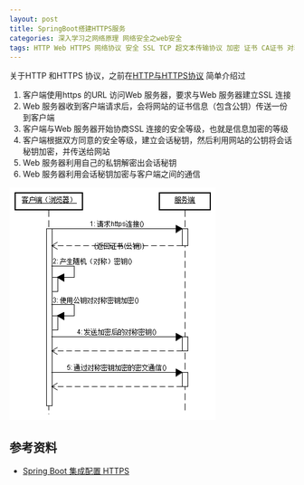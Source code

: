 ```yaml
---
layout: post
title: SpringBoot搭建HTTPS服务
categories: 深入学习之网络原理 网络安全之web安全
tags: HTTP Web HTTPS 网络协议 安全 SSL TCP 超文本传输协议 加密 证书 CA证书 对称加密 非对称加密 公钥 私钥 SpringBoot Spring Java 网络安全 
---
```


关于HTTP 和HTTPS 协议，之前在[HTTP与HTTPS协议](http://www.xumenger.com/https-20190217/) 简单介绍过

1. 客户端使用https 的URL 访问Web 服务器，要求与Web 服务器建立SSL 连接
2. Web 服务器收到客户端请求后，会将网站的证书信息（包含公钥）传送一份到客户端
3. 客户端与Web 服务器开始协商SSL 连接的安全等级，也就是信息加密的等级
4. 客户端根据双方同意的安全等级，建立会话秘钥，然后利用网站的公钥将会话秘钥加密，并传送给网站
5. Web 服务器利用自己的私钥解密出会话秘钥
6. Web 服务器利用会话秘钥加密与客户端之间的通信

![](../media/image/2020-02-06/01.gif)



## 参考资料

* [Spring Boot 集成配置 HTTPS](https://www.bysocket.com/springboot/2386.html)